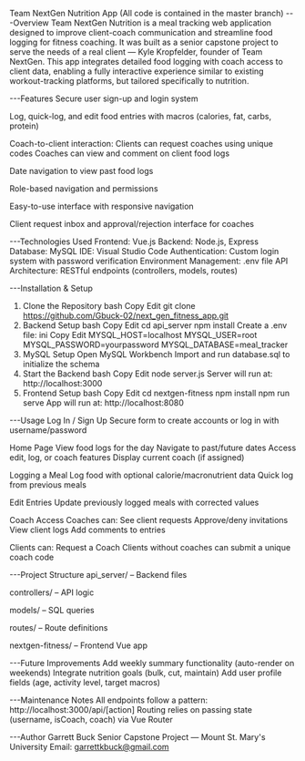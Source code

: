 Team NextGen Nutrition App (All code is contained in the master branch)
---Overview
Team NextGen Nutrition is a meal tracking web application designed to improve client-coach communication and streamline food logging for fitness coaching. It was built as a senior capstone project to serve the needs of a real client — Kyle Kropfelder, founder of Team NextGen. This app integrates detailed food logging with coach access to client data, enabling a fully interactive experience similar to existing workout-tracking platforms, but tailored specifically to nutrition.

---Features
Secure user sign-up and login system

Log, quick-log, and edit food entries with macros (calories, fat, carbs, protein)

Coach-to-client interaction:
Clients can request coaches using unique codes
Coaches can view and comment on client food logs

Date navigation to view past food logs

Role-based navigation and permissions

Easy-to-use interface with responsive navigation

Client request inbox and approval/rejection interface for coaches

---Technologies Used
Frontend: Vue.js
Backend: Node.js, Express
Database: MySQL
IDE: Visual Studio Code
Authentication: Custom login system with password verification
Environment Management: .env file
API Architecture: RESTful endpoints (controllers, models, routes)

---Installation & Setup
1. Clone the Repository
bash
Copy
Edit
git clone https://github.com/Gbuck-02/next_gen_fitness_app.git
2. Backend Setup
bash
Copy
Edit
cd api_server
npm install
Create a .env file:
ini
Copy
Edit
MYSQL_HOST=localhost
MYSQL_USER=root
MYSQL_PASSWORD=yourpassword
MYSQL_DATABASE=meal_tracker
3. MySQL Setup
Open MySQL Workbench
Import and run database.sql to initialize the schema
4. Start the Backend
bash
Copy
Edit
node server.js
Server will run at: http://localhost:3000
5. Frontend Setup
bash
Copy
Edit
cd nextgen-fitness
npm install
npm run serve
App will run at: http://localhost:8080

---Usage
Log In / Sign Up
Secure form to create accounts or log in with username/password

Home Page
View food logs for the day
Navigate to past/future dates
Access edit, log, or coach features
Display current coach (if assigned)

Logging a Meal
Log food with optional calorie/macronutrient data
Quick log from previous meals

Edit Entries
Update previously logged meals with corrected values

Coach Access
Coaches can:
See client requests
Approve/deny invitations
View client logs
Add comments to entries

Clients can:
Request a Coach
Clients without coaches can submit a unique coach code

---Project Structure
api_server/ – Backend files

controllers/ – API logic

models/ – SQL queries

routes/ – Route definitions

nextgen-fitness/ – Frontend Vue app

---Future Improvements
Add weekly summary functionality (auto-render on weekends)
Integrate nutrition goals (bulk, cut, maintain)
Add user profile fields (age, activity level, target macros)

---Maintenance Notes
All endpoints follow a pattern: http://localhost:3000/api/[action]
Routing relies on passing state (username, isCoach, coach) via Vue Router

---Author
Garrett Buck
Senior Capstone Project — Mount St. Mary's University
Email: garrettkbuck@gmail.com
